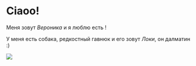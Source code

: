 # Ciaoo!

Меня зовут _Вероника_ и я люблю есть !

У меня есть собака, редкостный гавнюк и его зовут _Локи_, он далматин :)

![](../img/photo_2022-12-19_15-46-44)